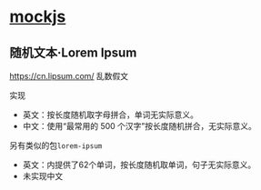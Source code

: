 # [mockjs](http://mockjs.com/)

## 随机文本·Lorem Ipsum
https://cn.lipsum.com/
乱数假文

实现
- 英文：按长度随机取字母拼合，单词无实际意义。
- 中文：使用“最常用的 500 个汉字”按长度随机拼合，无实际意义。

另有类似的包`lorem-ipsum`
- 英文：内提供了62个单词，按长度随机取单词，句子无实际意义。
- 未实现中文
